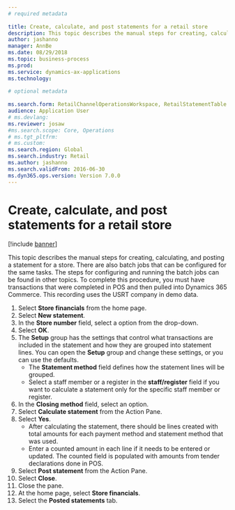 ```yaml
--- 
# required metadata 
 
title: Create, calculate, and post statements for a retail store
description: This topic describes the manual steps for creating, calculating, and posting a statement for a store. 
author: jashanno
manager: AnnBe 
ms.date: 08/29/2018
ms.topic: business-process 
ms.prod:  
ms.service: dynamics-ax-applications 
ms.technology:  
 
# optional metadata 
 
ms.search.form: RetailChannelOperationsWorkspace, RetailStatementTable   
audience: Application User 
# ms.devlang:  
ms.reviewer: josaw
#ms.search.scope: Core, Operations 
# ms.tgt_pltfrm:  
# ms.custom:  
ms.search.region: Global
ms.search.industry: Retail
ms.author: jashanno
ms.search.validFrom: 2016-06-30 
ms.dyn365.ops.version: Version 7.0.0 
---
```

# Create, calculate, and post statements for a retail store

[!include [banner](../includes/banner.md)]

This topic describes the manual steps for creating, calculating, and posting a statement for a store. There are also batch jobs that can be configured for the same tasks. The steps for configuring and running the batch jobs can be found in other topics. To complete this procedure, you must have transactions that were completed in POS and then pulled into Dynamics 365 Commerce. This recording uses the USRT company in demo data.

1. Select **Store financials** from the home page.
2. Select **New statement**.
3. In the **Store number** field, select a option from the drop-down.
4. Select **OK**.
5. The **Setup** group has the settings that control what transactions are included in the statement and how they are grouped into statement lines. You can open the **Setup** group and change these settings, or you can use the defaults.  
    - The **Statement method** field defines how the statement lines will be grouped.  
    - Select a staff member or a register in the **staff/register** field if you want to calculate a statement only for the specific staff member or register.  
6. In the **Closing method** field, select an option.
7. Select **Calculate statement** from the Action Pane.
8. Select **Yes**.
    - After calculating the statement, there should be lines created with total amounts for each payment method and statement method that was used.  
    - Enter a counted amount in each line if it needs to be entered or updated. The counted field is populated with amounts from tender declarations done in POS.  
9. Select **Post statement** from the Action Pane.
10. Select **Close**.
11. Close the pane.
12. At the home page, select **Store financials**.
13. Select the **Posted statements** tab.


